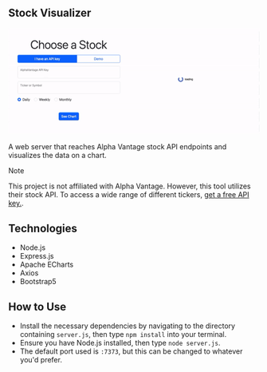 ## Stock Visualizer
![Site example](https://github.com/lmskarpness/Stock-Visualizer/blob/main/example.gif?raw=true)  

A web server that reaches Alpha Vantage stock API endpoints and visualizes the data on a chart.  

> [!NOTE]
> This project is not affiliated with Alpha Vantage. However, this tool utilizes their stock API. To access a wide range of different tickers, [get a free API key.](https://www.alphavantage.co/support/#api-key).

## Technologies
- Node.js
- Express.js
- Apache ECharts
- Axios
- Bootstrap5

## How to Use
- Install the necessary dependencies by navigating to the directory containing ```server.js```, then type ```npm install``` into your terminal.
- Ensure you have Node.js installed, then type ```node server.js```.
- The default port used is ```:7373```, but this can be changed to whatever you'd prefer.